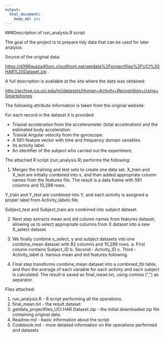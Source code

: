 ```yaml
---
output:
  html_document:
    keep_md: yes
---
```

###Description of run_analysis.R script


The goal of the project is to prepare tidy data that can be used for later analysis. 

Source of the original data: 

https://d396qusza40orc.cloudfront.net/getdata%2Fprojectfiles%2FUCI%20HAR%20Dataset.zip . 

A full description is available at the site where the data was obtained: 

http://archive.ics.uci.edu/ml/datasets/Human+Activity+Recognition+Using+Smartphones


The following attribute Information is taken from the original website:

For each record in the dataset it is provided:
- Triaxial acceleration from the accelerometer (total acceleration) and the estimated body acceleration.
- Triaxial Angular velocity from the gyroscope.
- A 561-feature vector with time and frequency domain variables.
- Its activity label.
- An identifier of the subject who carried out the experiment.



The attached R script (run_analysis.R) performs the following:

1. Merges the training and test sets to create one data set. 
X_train and X_test are initially combined into x, and then added appropriate column names from the features file. The result is a data frame with 561 columns and 10,299 rows.  

Y_train and Y_test are combined into Y, and each activity is assigned a proper label from Activity_labels file. 

Subject_test and Subject_train are combined into subject dataset. 


2. Next step extracts mean and std column names from features dataset, allowing us to select appropriate columns from X dataset into a new X_select dataset.

3. We finally combine x_select, y and subject datasets into one combine_mean dataset with 82 columns and 10,299 rows. 
    a. First column contains Subject_ID
    b. Second - Activity_ID 
    c. Third - Activity_label
    d. Various mean and std features following. 

4. Final step transforms combine_mean dataset into a combined_tbl table, and then the average of each variable for each activity and each subject is calculated. The result is saved as final_mean.txt, using comma (",") as separator.


Files attached:

1. run_analysis.R - R script performing all the operations.
2. final_mean.txt - the result dataset 
3. getdata_projectfiles_UCI HAR Dataset.zip - the initial downloaded zip file containing original data.
4. Readme.md - basic information about the script
5. Codebook.md - more detailed information on the operations performed and datasets